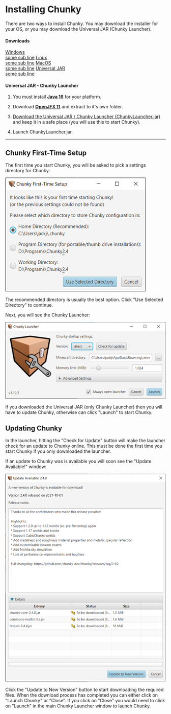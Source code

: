 # Installing Chunky

There are two ways to install Chunky. You may download the installer for your OS,
or you may download the Universal JAR (Chunky Launcher).

#### Downloads

<a href="/download.html" class="button"> Windows <br><btnsub>some sub line</btnsub></a>
<a href="/download.html" class="button"> Linux <br><btnsub>some sub line</btnsub></a>
<a href="/download.html" class="button"> MacOS <br><btnsub>some sub line</btnsub></a>
<a href="http://chunkyupdate.lemaik.de/ChunkyLauncher.jar" class="button"> Universal JAR <br><btnsub>some sub line</btnsub></a>
 
#### Universal JAR - Chunky Launcher
 1. You must install [**Java 16**](https://adoptopenjdk.net/?variant=openjdk16&jvmVariant=hotspot) for your platform.
	
 2. Download [**OpenJFX 11**](https://gluonhq.com/products/javafx/) and extract to it's own folder.
 
 3. [Download the Universal JAR / Chunky Launcher (ChunkyLauncher.jar)](http://chunkyupdate.lemaik.de/ChunkyLauncher.jar) and keep it
    in a safe place (you will use this to start Chunky).
 
 4. Launch ChunkyLauncher.jar.
 
---

## Chunky First-Time Setup

The first time you start Chunky, you will be asked to pick a settings directory for Chunky:

![First time setup](../img/installing/chunky_first-time_setup.png)

The recommended directory is usually the best option. Click "Use Selected Directory" to continue.

Next, you will see the Chunky Launcher:

![Launcher](../img/installing/chunky_launcher.png)

If you downloaded the Universal JAR (only Chunky Launcher) then you will have to update Chunky, otherwise can click "Launch" to start Chunky.

## Updating Chunky
In the launcher, hitting the "Check for Update" button will make the launcher check for an update to Chunky online.
This must be done the first time you start Chunky if you only downloaded the launcher.

If an update to Chunky was is available you will soon see the "Update Available!" window:

![Update available](../img/installing/chunky_update_available_2.4.0.png)

Click the "Update to New Version" button to start downloading the required files.
When the download process has completed you can either click on "Launch Chunky" or "Close". If you click on "Close" you would need to click on "Launch" in the main Chunky Launcher window to launch Chunky.

